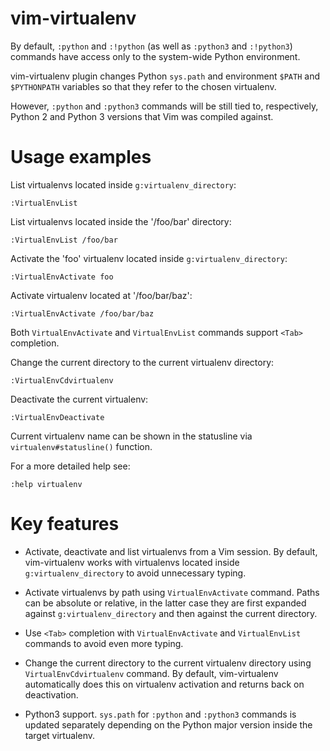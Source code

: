 vim-virtualenv
==============

By default, `:python` and `:!python` (as well as `:python3` and `:!python3`)
commands have access only to the system-wide Python environment.

vim-virtualenv plugin changes Python `sys.path` and environment `$PATH` and
`$PYTHONPATH` variables so that they refer to the chosen virtualenv.

However, `:python` and `:python3` commands will be still tied to, respectively,
Python 2 and Python 3 versions that Vim was compiled against.

Usage examples
==============

List virtualenvs located inside `g:virtualenv_directory`:

    :VirtualEnvList

List virtualenvs located inside the '/foo/bar' directory:

    :VirtualEnvList /foo/bar

Activate the 'foo' virtualenv located inside `g:virtualenv_directory`:

    :VirtualEnvActivate foo

Activate virtualenv located at '/foo/bar/baz':

    :VirtualEnvActivate /foo/bar/baz

Both `VirtualEnvActivate` and `VirtualEnvList` commands support `<Tab>`
completion.

Change the current directory to the current virtualenv directory:

    :VirtualEnvCdvirtualenv

Deactivate the current virtualenv:

    :VirtualEnvDeactivate

Current virtualenv name can be shown in the statusline via
`virtualenv#statusline()` function.

For a more detailed help see:

    :help virtualenv

Key features
============

* Activate, deactivate and list virtualenvs from a Vim session.
  By default, vim-virtualenv works with virtualenvs located inside
  `g:virtualenv_directory` to avoid unnecessary typing.

* Activate virtualenvs by path using `VirtualEnvActivate` command.
  Paths can be absolute or relative, in the latter case they are first expanded
  against `g:virtualenv_directory` and then against the current directory.

* Use `<Tab>` completion with `VirtualEnvActivate` and `VirtualEnvList`
  commands to avoid even more typing.

* Change the current directory to the current virtualenv directory using
  `VirtualEnvCdvirtualenv` command. By default, vim-virtualenv automatically
  does this on virtualenv activation and returns back on deactivation.

* Python3 support. `sys.path` for `:python` and `:python3` commands is updated
  separately depending on the Python major version inside the target
  virtualenv.
